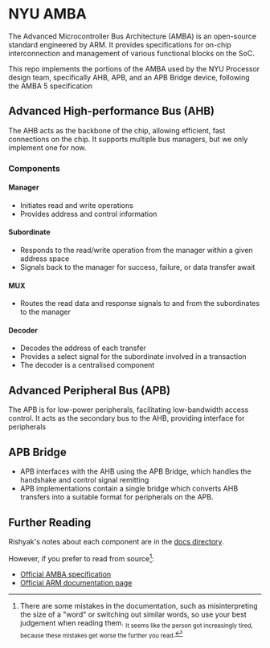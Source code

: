 # NYU AMBA

The Advanced Microcontroller Bus Architecture (AMBA) is an open-source standard
engineered by ARM. It provides specifications for on-chip interconnection and
management of various functional blocks on the SoC. 

This repo implements the portions of the AMBA used by the NYU Processor design
team, specifically AHB, APB, and an APB Bridge device, following the AMBA 5
specification

## Advanced High-performance Bus (AHB)
The AHB acts as the backbone of the chip, allowing efficient, fast connections 
on the chip. It supports multiple bus managers, but we only implement one for
now. 

### Components

#### Manager
- Initiates read and write operations
- Provides address and control information

#### Subordinate
- Responds to the read/write operation from the manager within a given 
  address space
- Signals back to the manager for success, failure, or data transfer await

#### MUX
- Routes the read data and response signals to and from the subordinates 
  to the manager

#### Decoder
- Decodes the address of each transfer
- Provides a select signal for the subordinate involved in a transaction
- The decoder is a centralised component

## Advanced Peripheral Bus (APB)
The APB is for low-power peripherals, facilitating low-bandwidth access 
control. It acts as the secondary bus to the AHB, providing interface 
for peripherals

## APB Bridge
- APB interfaces with the AHB using the APB Bridge, which handles the handshake
  and control signal remitting
- APB implementations contain a single bridge which converts AHB transfers into
  a suitable format for peripherals on the APB.

## Further Reading
Rishyak's notes about each component are in the [docs directory](docs/).

However, if you prefer to read from source[^note]:
- [Official AMBA specification](docs/amba_spec.pdf)
- [Official ARM documentation page](https://developer.arm.com/documentation)

<!-- Footnotes -->

[^note]: There are some mistakes in the documentation, such as misinterpreting
the size of a "word" or switching out similar words, so use your best 
judgement when reading them. <sub>It seems like the person got increasingly
tired, because these mistakes get worse the further you read.</sub>
